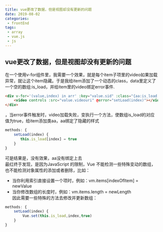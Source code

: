 ```yaml
--- 
title: vue更改了数据，但是视图却没有更新的问题
date: 2019-08-02
categories: 
 - frontEnd
tags: 
 - array
 - vue.js
 - js
---
```


## vue更改了数据，但是视图却没有更新的问题

在一个使用v-for组件里，我需要一个效果，就是每个item子项里的video如果加载异常，就让这个item隐藏。于是我给item添加了一个动态的class，data里定义了一个空的数组:is_load，并给item里的video绑定error事件.
```html
<div v-for='(value,index) in arr' :key="value.sid" :class="{aa:is_load[index]}">
    <video controls :src="value.videouri" @error="setLoad(index)"></video>
</div>
```
，当error事件触发时，video加载失败，变执行一个方法，使数组is_load的对应值为true，给item添加类aa，aa绑定了隐藏的样式
```javascript
methods: {
    setLoad(index) {
       this.is_load[index] = true
    }
}
```
可是结果是，没有效果，aa没有绑定上去    
最红终于发现，是因为JavaScript 的限制，Vue 不能检测一些特殊变动的数组，也不能检测对象属性的添加或者删除，比如：
* 当你利用索引直接设置一个项时，例如：vm.items[indexOfItem] = newValue
* 当你修改数组的长度时，例如：vm.items.length = newLength    
因此需要一些特殊的方法去修改并更新数组：
```javascript
methods: {
    setLoad(index) {
        Vue.set(this.is_load,index,true)
    }
}
```